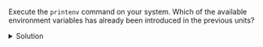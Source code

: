 Execute the `printenv` command on your system. Which of the available environment variables has already been introduced in the previous units? 
<details>
  <summary>
     Solution
  </summary>

The `HOME` env var has been taught as an env var that contains the absolute path to your home directory.

</details>
